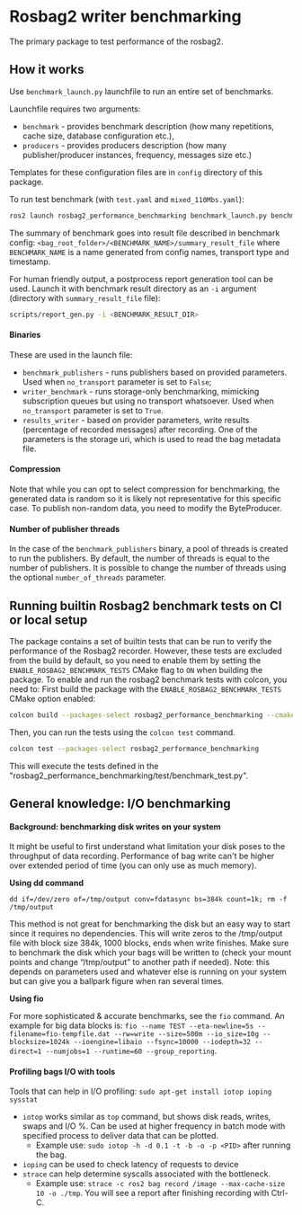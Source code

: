 # Rosbag2 writer benchmarking

The primary package to test performance of the rosbag2.

## How it works

Use `benchmark_launch.py` launchfile to run an entire set of benchmarks.

Launchfile requires two arguments:

- `benchmark` - provides benchmark description (how many repetitions, cache size, database configuration etc.),
- `producers` - provides producers description (how many publisher/producer instances, frequency, messages size etc.)

Templates for these configuration files are in `config` directory of this package.

To run test benchmark (with `test.yaml` and `mixed_110Mbs.yaml`):

```bash
ros2 launch rosbag2_performance_benchmarking benchmark_launch.py benchmark:=`ros2 pkg prefix rosbag2_performance_benchmarking`/share/rosbag2_performance_benchmarking/config/benchmarks/test.yaml producers:=`ros2 pkg prefix rosbag2_performance_benchmarking`/share/rosbag2_performance_benchmarking/config/producers/mixed_110Mbs.yaml
```

The summary of benchmark goes into result file described in benchmark config: `<bag_root_folder>/<BENCHMARK_NAME>/summary_result_file` where `BENCHMARK_NAME` is a name generated from config names, transport type and timestamp.

For human friendly output, a postprocess report generation tool can be used. Launch it with benchmark result directory as an `-i` argument (directory with `summary_result_file` file):

```bash
scripts/report_gen.py -i <BENCHMARK_RESULT_DIR>
```

#### Binaries

These are used in the launch file:

*  `benchmark_publishers` - runs publishers based on provided parameters. Used when `no_transport` parameter is set to `False`;
*  `writer_benchmark` - runs storage-only benchmarking, mimicking subscription queues but using no transport whatsoever. Used when `no_transport` parameter is set to `True`.
*  `results_writer` - based on provider parameters, write results (percentage of recorded messages) after recording. One of the parameters is the
storage uri, which is used to read the bag metadata file.

#### Compression

Note that while you can opt to select compression for benchmarking, the generated data is random so it is likely not representative for this specific case. To publish non-random data, you need to modify the ByteProducer.

#### Number of publisher threads

In the case of the `benchmark_publishers` binary, a pool of threads is created to run the publishers. By default,
the number of threads is equal to the number of publishers. It is possible to change the number of threads
using the optional `number_of_threads` parameter.

## Running builtin Rosbag2 benchmark tests on CI or local setup

The package contains a set of builtin tests that can be run to verify the performance of the
Rosbag2 recorder. However, these tests are excluded from the build by default, so you need to enable
them by setting the `ENABLE_ROSBAG2_BENCHMARK_TESTS` CMake flag to `ON` when building the package.
To enable and run the rosbag2 benchmark tests with colcon, you need to:
First build the package with the `ENABLE_ROSBAG2_BENCHMARK_TESTS` CMake option enabled:

```bash
colcon build --packages-select rosbag2_performance_benchmarking --cmake-args -DENABLE_ROSBAG2_BENCHMARK_TESTS=1
```

Then, you can run the tests using the `colcon test` command.

```bash
colcon test --packages-select rosbag2_performance_benchmarking
```

This will execute the tests defined in the "rosbag2_performance_benchmarking/test/benchmark_test.py".

## General knowledge: I/O benchmarking

#### Background: benchmarking disk writes on your system

It might be useful to first understand what limitation your disk poses to the throughput of data recording.
Performance of bag write can't be higher over extended period of time (you can only use as much memory).

**Using dd command**

`dd if=/dev/zero of=/tmp/output conv=fdatasync bs=384k count=1k; rm -f /tmp/output`

This method is not great for benchmarking the disk but an easy way to start since it requires no dependencies.
This will write zeros to the /tmp/output file with block size 384k, 1000 blocks, ends when write finishes.
Make sure to benchmark the disk which your bags will be written to (check your mount points and change “/tmp/output” to another path if needed).
Note: this depends on parameters used and whatever else is running on your system but can give you a ballpark figure when ran several times.

**Using fio**

For more sophisticated & accurate benchmarks, see the `fio` command. An example for big data blocks is: `fio --name TEST --eta-newline=5s --filename=fio-tempfile.dat --rw=write --size=500m --io_size=10g --blocksize=1024k --ioengine=libaio --fsync=10000 --iodepth=32 --direct=1 --numjobs=1 --runtime=60 --group_reporting`.

#### Profiling bags I/O with tools

Tools that can help in I/O profiling: `sudo apt-get install iotop ioping sysstat`
* `iotop` works similar as `top` command, but shows disk reads, writes, swaps and I/O %. Can be used at higher frequency in batch mode with specified process to deliver data that can be plotted.
  *  Example use: `sudo iotop -h -d 0.1 -t -b -o -p <PID>` after running the bag.
* `ioping` can be used to check latency of requests to device
* `strace` can help determine syscalls associated with the bottleneck.
  *  Example use: `strace -c ros2 bag record /image --max-cache-size 10 -o ./tmp`. You will see a report after finishing recording with Ctrl-C.

